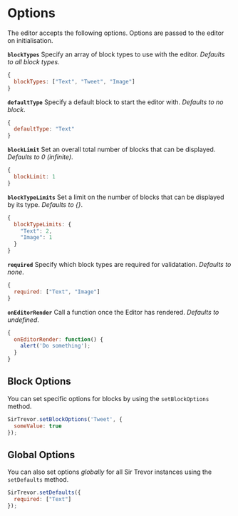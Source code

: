 <a name="2"></a>
# Options

The editor accepts the following options. Options are passed to the editor on initialisation.

**`blockTypes`**
Specify an array of block types to use with the editor.
*Defaults to all block types*.

```js
{
  blockTypes: ["Text", "Tweet", "Image"]
}
```

**`defaultType`**
Specify a default block to start the editor with.
*Defaults to no block*.

```js
{
  defaultType: "Text"
}
```

**`blockLimit`**
Set an overall total number of blocks that can be displayed.
*Defaults to 0 (infinite)*.

```js
{
  blockLimit: 1
}
```

**`blockTypeLimits`**
Set a limit on the number of blocks that can be displayed by its type.
*Defaults to {}*.

```js
{
  blockTypeLimits: {
    "Text": 2,
    "Image": 1
  }
}
```

**`required`**
Specify which block types are required for validatation.
*Defaults to none*.

```js
{
  required: ["Text", "Image"]
}
```

**`onEditorRender`**
Call a function once the Editor has rendered.
*Defaults to undefined*.

```js
{
  onEditorRender: function() {
    alert('Do something');
  }
}
```

<a name="2-1"></a>
## Block Options

You can set specific options for blocks by using the `setBlockOptions` method.

```js
SirTrevor.setBlockOptions('Tweet', {
  someValue: true
});
```

<a name="2-2"></a>
## Global Options

You can also set options *globally* for all Sir Trevor instances using the `setDefaults` method.

```js
SirTrevor.setDefaults({
  required: ["Text"]
});
```

